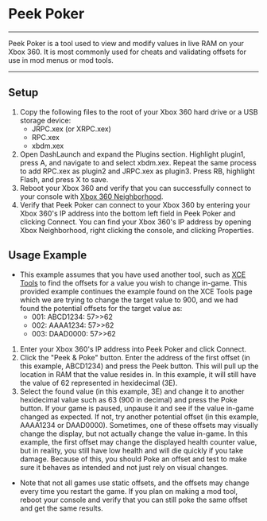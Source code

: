 # Peek Poker

------

Peek Poker is a tool used to view and modify values in live RAM on  your Xbox 360. It is most commonly used for cheats and validating  offsets for use in mod menus or mod tools.

------

## Setup

1. Copy the following files to the root of your Xbox 360 hard drive or a USB storage device:
   - JRPC.xex (or XRPC.xex)
   - RPC.xex
   - xbdm.xex
2. Open DashLaunch and expand the Plugins section. Highlight  plugin1, press A, and navigate to and select xbdm.xex. Repeat the same  process to add RPC.xex as plugin2 and JRPC.xex as plugin3. Press RB,  highlight Flash, and press X to save.
3. Reboot your Xbox 360 and verify that you can successfully connect to your console with [Xbox 360 Neighborhood](https://www.reddit.com/r/360hacks/wiki/xbox_neighborhood). 
4. Verify that Peek Poker can connect to your Xbox 360 by entering  your Xbox 360's IP address into the bottom left field in Peek Poker and  clicking Connect. You can find your Xbox 360's IP address by opening  Xbox Neighborhood, right clicking the console, and clicking Properties.

## Usage Example

- This example assumes that you have used another tool, such as [XCE Tools](https://www.reddit.com/r/360hacks/wiki/xce) to find the offsets for a value you wish to change in-game. This  provided example continues the example found on the XCE Tools page which we are trying to change the target value to 900, and we had found the  potential offsets for the target value as:
  - 001: ABCD1234: 57>>62
  - 002: AAAA1234: 57>>62 
  - 003: DAAD0000: 57>>62

1. Enter your Xbox 360's IP address into Peek Poker and click Connect. 
2. Click the "Peek & Poke" button. Enter the address of the  first offset (in this example, ABCD1234) and press the Peek button. This will pull up the location in RAM that the value resides in. In this  example, it will still have the value of 62 represented in hexidecimal  (3E). 
3. Select the found value (in this example, 3E) and change it to  another hexidecimal value such as 63 (900 in decimal) and press the Poke button. If your game is paused, unpause it and see if the value in-game changed as expected. If not, try another potential offset (in this  example, AAAA1234 or DAAD0000). Sometimes, one of these offsets may  visually change the display, but not actually change the value in-game.  In this example, the first offset may change the displayed health  counter value, but in reality, you still have low health and will die  quickly if you take damage. Because of this, you should Poke an offset  and test to make sure it behaves as intended and not just rely on visual changes.

- Note that not all games use static offsets, and the offsets may  change every time you restart the game. If you plan on making a mod  tool, reboot your console and verify that you can still poke the same  offset and get the same results.